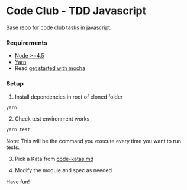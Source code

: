 # Code Club - TDD Javascript

Base repo for code club tasks in javascript.


### Requirements

- [Node >=4.5](https://nodejs.org/en/)
- [Yarn](https://yarnpkg.com/en/docs/install#mac-tab)
- Read [get started with mocha](http://ricostacruz.com/til/get-started-with-mocha)


### Setup

1. Install dependencies in root of cloned folder

```bash
yarn
```

2. Check test environment works

```bash
yarn test
```

Note: This will be the command you execute every time you want to run tests.

3. Pick a Kata from [code-katas.md](./code-katas.md)

4. Modify the module and spec as needed

Have fun!
